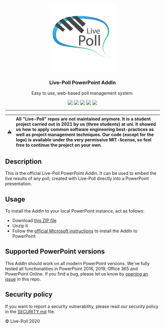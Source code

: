 <p align="center">
  <img alt="Live-Poll Logo" src="./media/logo.png" height="220" />
  <h3 align="center">Live-Poll PowerPoint AddIn</h3>
  <p align="center">Easy to use, web-based poll management system.</p>
  <p align="center">
    <a target="_blank" href="https://github.com/livepoll/live-poll-powerpoint/releases/latest"><img src="https://img.shields.io/github/v/release/livepoll/live-poll-powerpoint?include_prereleases"></a>
    <a target="_blank" href="./.github/workflows/ci.yml"><img src="https://github.com/livepoll/live-poll-powerpoint/workflows/Angular%20CI/badge.svg"></a>
    <a target="_blank" href="./.github/workflows/codeql-analysis.yml"><img src="https://github.com/livepoll/live-poll-powerpoint/actions/workflows/codeql-analysis.yml/badge.svg"></a>
    <a target="_blank" href="https://makeapullrequest.com"><img src="https://img.shields.io/badge/PRs-welcome-brightgreen.svg"></a>
    <a target="_blank" href="./LICENSE.md"><img src="https://img.shields.io/github/license/livepoll/live-poll-powerpoint"></a>
  </p>
</p>

---

| :warning:   | All "Live-Poll" repos are not maintained anymore. It is a student project carried out in 2021 by us (three students) at uni. It showed us how to apply common software engineering best-practices as well as project management techniques. Our code (except for the logo) is available under the very permissive MIT-license, so feel free to continue the project on your own. |
|---------------|:-------------------------|


## Description

This is the official Live-Poll PowerPoint AddIn. It can be used to embed the live results of any poll, created with Live-Poll directly into a PowerPoint presentation.

## Usage
To install the AddIn to your local PowerPoint instance, act as follows:

- Download [this ZIP file](#usage)
- Unzip it
- Follow the [official Microsoft instructions](https://support.microsoft.com/en-us/office/add-or-load-a-powerpoint-add-in-3de8bbc2-2481-457a-8841-7334cd5b455f) to install the AddIn to PowerPoint

## Supported PowerPoint versions
This AddIn should work on all modern PowerPoint versions. We've fully tested all functionalities in PowerPoint 2016, 2019, Office 365 and PowerPoint Online.
If you find a bug, please let us know by [opening an issue](https://github.com/livepoll/live-poll-powerpoint/issues/new) in this repo.

## Security policy
If you want to report a security vulnerability, please read our security policy in the [SECURITY.md](https://github.com/StudentsAgainstCovid19/corona-aid/blob/master/SECURITY.md) file.

© Live-Poll 2020
